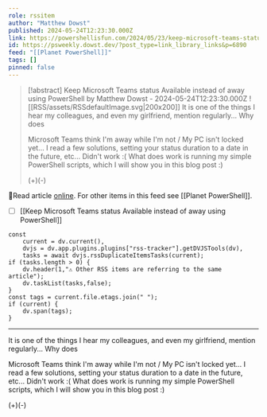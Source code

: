 ```yaml
---
role: rssitem
author: "Matthew Dowst"
published: 2024-05-24T12:23:30.000Z
link: https://powershellisfun.com/2024/05/23/keep-microsoft-teams-status-available-instead-of-away-using-powershell/
id: https://psweekly.dowst.dev/?post_type=link_library_links&p=6890
feed: "[[Planet PowerShell]]"
tags: []
pinned: false
---
```


> [!abstract] Keep Microsoft Teams status Available instead of away using PowerShell by Matthew Dowst - 2024-05-24T12:23:30.000Z
> <span class="rss-image">![[RSS/assets/RSSdefaultImage.svg|200x200]]</span> It is one of the things I hear my colleagues, and even my girlfriend, mention regularly... Why does
> 
> Microsoft Teams think I'm away while I'm not / My PC isn't locked yet... I read a few solutions, setting your status duration to a date in the future, etc... Didn't work :( What does work is running my simple PowerShell scripts, which I will show you in this blog post :)
> 
> (+)(-)

🔗Read article [online](https://powershellisfun.com/2024/05/23/keep-microsoft-teams-status-available-instead-of-away-using-powershell/). For other items in this feed see [[Planet PowerShell]].

- [ ] [[Keep Microsoft Teams status Available instead of away using PowerShell]]

~~~dataviewjs
const
    current = dv.current(),
	dvjs = dv.app.plugins.plugins["rss-tracker"].getDVJSTools(dv),
	tasks = await dvjs.rssDuplicateItemsTasks(current);
if (tasks.length > 0) {
	dv.header(1,"⚠ Other RSS items are referring to the same article");
    dv.taskList(tasks,false);
}
const tags = current.file.etags.join(" ");
if (current) {
	dv.span(tags);
}
~~~

- - -
It is one of the things I hear my colleagues, and even my girlfriend, mention regularly... Why does

Microsoft Teams think I'm away while I'm not / My PC isn't locked yet... I read a few solutions, setting your status duration to a date in the future, etc... Didn't work :( What does work is running my simple PowerShell scripts, which I will show you in this blog post :)

(+)(-)